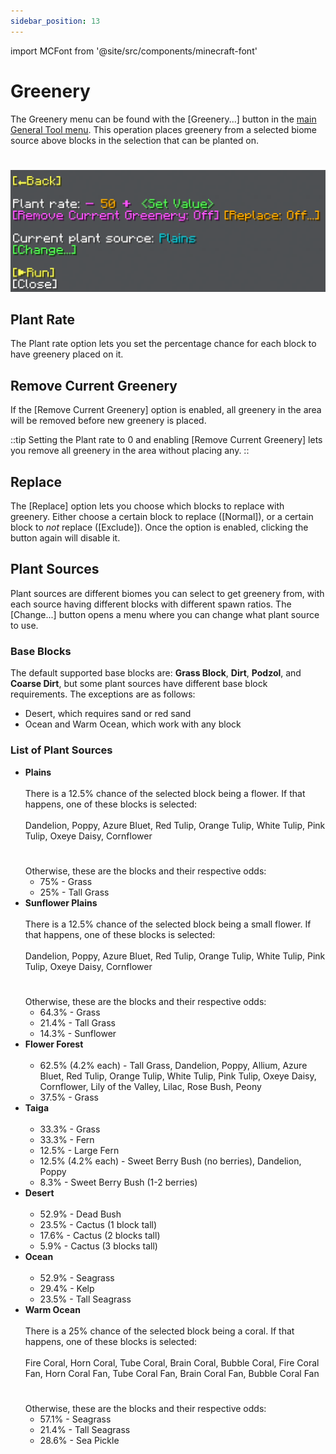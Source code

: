 ```yaml
---
sidebar_position: 13
---
```


import MCFont from '@site/src/components/minecraft-font'

# Greenery

The Greenery menu can be found with the <MCFont color="green">[Greenery...]</MCFont> button in the [main General Tool menu](usage#main-menu). This operation places greenery from a selected biome source above blocks in the selection that can be planted on.
#
![The Greenery menu](img/greenery_menu.png)

## Plant Rate
The <MCFont>Plant rate</MCFont> option lets you set the percentage chance for each block to have greenery placed on it.

## Remove Current Greenery
If the <MCFont color="light_purple">[Remove Current Greenery]</MCFont> option is enabled, all greenery in the area will be removed before new greenery is placed.

::tip
Setting the <MCFont>Plant rate</MCFont> to 0 and enabling <MCFont color="light_purple">[Remove Current Greenery]</MCFont> lets you remove all greenery in the area without placing any.
::

## Replace
The <MCFont color="gold">[Replace]</MCFont> option lets you choose which blocks to replace with greenery. Either choose a certain block to replace (<MCFont color="green">[Normal]</MCFont>), or a certain block to *not* replace (<MCFont color="gold">[Exclude]</MCFont>). Once the option is enabled, clicking the button again will disable it.

## Plant Sources
Plant sources are different biomes you can select to get greenery from, with each source having different blocks with different spawn ratios. The <MCFont color="green">[Change...]</MCFont> button opens a menu where you can change what plant source to use.

### Base Blocks
The default supported base blocks are: **Grass Block**, **Dirt**, **Podzol**, and **Coarse Dirt**, but some plant sources have different base block requirements. The exceptions are as follows:
* Desert, which requires sand or red sand
* Ocean and Warm Ocean, which work with any block

### List of Plant Sources
* **Plains**<br></br>
  There is a 12.5% chance of the selected block being a flower. If that happens, one of these blocks is selected:<br></br>
  Dandelion, Poppy, Azure Bluet, Red Tulip, Orange Tulip, White Tulip, Pink Tulip, Oxeye Daisy, Cornflower
  #
  Otherwise, these are the blocks and their respective odds:
  * 75% - Grass
  * 25% - Tall Grass
* **Sunflower Plains**<br></br>
  There is a 12.5% chance of the selected block being a small flower. If that happens, one of these blocks is selected:<br></br>
  Dandelion, Poppy, Azure Bluet, Red Tulip, Orange Tulip, White Tulip, Pink Tulip, Oxeye Daisy, Cornflower
  #
  Otherwise, these are the blocks and their respective odds:
  * 64.3% - Grass
  * 21.4% - Tall Grass
  * 14.3% - Sunflower
* **Flower Forest**<br></br>
  * 62.5% (4.2% each) - Tall Grass, Dandelion, Poppy, Allium, Azure Bluet, Red Tulip, Orange Tulip, White Tulip, Pink Tulip, Oxeye Daisy, Cornflower, Lily of the Valley, Lilac, Rose Bush, Peony
  * 37.5% - Grass
* **Taiga**<br></br>
  * 33.3% - Grass
  * 33.3% - Fern
  * 12.5% - Large Fern
  * 12.5% (4.2% each) - Sweet Berry Bush (no berries), Dandelion, Poppy
  * 8.3% - Sweet Berry Bush (1-2 berries)
* **Desert**<br></br>
  * 52.9% - Dead Bush
  * 23.5% - Cactus (1 block tall)
  * 17.6% - Cactus (2 blocks tall)
  * 5.9% - Cactus (3 blocks tall)
* **Ocean**<br></br>
  * 52.9% - Seagrass
  * 29.4% - Kelp
  * 23.5% - Tall Seagrass
* **Warm Ocean**<br></br>
  There is a 25% chance of the selected block being a coral. If that happens, one of these blocks is selected:<br></br>
  Fire Coral, Horn Coral, Tube Coral, Brain Coral, Bubble Coral, Fire Coral Fan, Horn Coral Fan, Tube Coral Fan, Brain Coral Fan, Bubble Coral Fan
  #
  Otherwise, these are the blocks and their respective odds:
  * 57.1% - Seagrass
  * 21.4% - Tall Seagrass
  * 28.6% - Sea Pickle